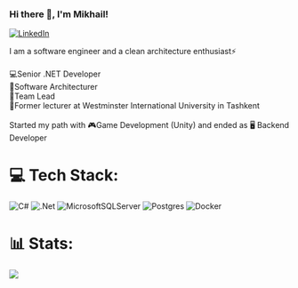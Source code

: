 ### Hi there 👋, I'm Mikhail!
[![LinkedIn](https://img.shields.io/badge/LinkedIn-%230077B5.svg?logo=linkedin&logoColor=white)](https://linkedin.com/in/mikhail-shpirko-ab6b69150)

I am a software engineer and a clean architecture enthusiast⚡<br><br>💻Senior .NET Developer<br>🎯Software Architecturer<br>🤝Team Lead<br>📖Former lecturer at Westminster International University in Tashkent<br><br>Started my path with 🎮Game Development (Unity) and ended as 🖥️ Backend Developer
# 💻 Tech Stack:
![C#](https://img.shields.io/badge/c%23-%23239120.svg?style=for-the-badge&logo=c-sharp&logoColor=white) ![.Net](https://img.shields.io/badge/.NET-5C2D91?style=for-the-badge&logo=.net&logoColor=white) ![MicrosoftSQLServer](https://img.shields.io/badge/Microsoft%20SQL%20Sever-CC2927?style=for-the-badge&logo=microsoft%20sql%20server&logoColor=white) ![Postgres](https://img.shields.io/badge/postgres-%23316192.svg?style=for-the-badge&logo=postgresql&logoColor=white) ![Docker](https://img.shields.io/badge/docker-%230db7ed.svg?style=for-the-badge&logo=docker&logoColor=white)
# 📊 Stats:
![](https://github-readme-stats.vercel.app/api/top-langs/?username=mikhailShpirko&theme=dark&hide_border=false&include_all_commits=false&count_private=false&layout=compact)

